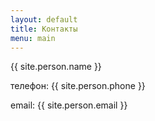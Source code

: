 ```yaml
---
layout: default
title: Контакты
menu: main
---
```

{{ site.person.name }}

телефон: {{ site.person.phone }}

email: {{ site.person.email }}

